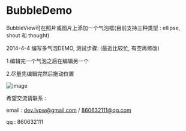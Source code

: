 BubbleDemo
==========
BubbleView可在照片或图片上添加一个气泡框(目前支持三种类型 : ellipse, shout 和 thought) 

2014-4-4 编写多气泡DEMO, 测试步骤: (最近比较忙, 有空再修改)

1.编辑完一个气泡之后在编辑另一个

2.尽量先编辑完然后拖动位置

 ![image](http://github.com/devlvpw/BubbleDemo/raw/master/screenshots/IMG_0324.PNG)

希望交流请联系 : 

email : dev.lvpw@gmail.com / 860632111@qq.com

 qq   : 860632111
